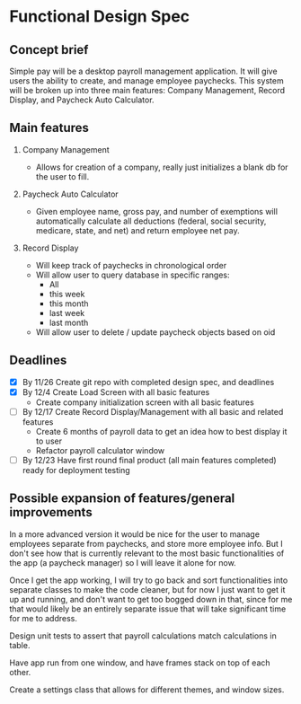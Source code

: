 # Functional Design Spec

## Concept brief

<p>Simple pay will be a desktop payroll management application. It will give users the ability to create, and manage employee paychecks. This system will be broken up into three main features: Company Management, Record Display, and Paycheck Auto Calculator.</p>

## Main features

1. Company Management
    - Allows for creation of a company, really just initializes a blank db for the user to fill.

2. Paycheck Auto Calculator
    - Given employee name, gross pay, and number of exemptions will automatically calculate all deductions (federal, social security, medicare, state, and net) and return employee net pay.

3. Record Display
    - Will keep track of paychecks in chronological order
    - Will allow user to query database in specific ranges:
        - All
        - this week
        - this month
        - last week
        - last month
    - Will allow user to delete / update paycheck objects based on oid

## Deadlines

- [x] By 11/26 Create git repo with completed design spec, and deadlines
- [x] By 12/4 Create Load Screen with all basic features
    - Create company initialization screen with all basic features
- [ ] By 12/17 Create Record Display/Management with all basic and related features
    - Create 6 months of payroll data to get an idea how to best display it to user
    - Refactor payroll calculator window
- [ ] By 12/23 Have first round final product (all main features completed) ready for deployment testing

## Possible expansion of features/general improvements

<p>In a more advanced version it would be nice for the user to manage employees separate from paychecks, and store more employee info. But I don't see how that is currently relevant to the most basic functionalities of the app (a paycheck manager) so I will leave it alone for now.</p>

<p>Once I get the app working, I will try to go back and sort functionalities into separate classes to make the code cleaner, but for now I just want to get it up and running, and don't want to get too bogged down in that, since for me that would likely be an entirely separate issue that will take significant time for me to address.</p>

<p>Design unit tests to assert that payroll calculations match calculations in table.</p>

<p>Have app run from one window, and have frames stack on top of each other.</p>

<p>Create a settings class that allows for different themes, and window sizes.</p>
